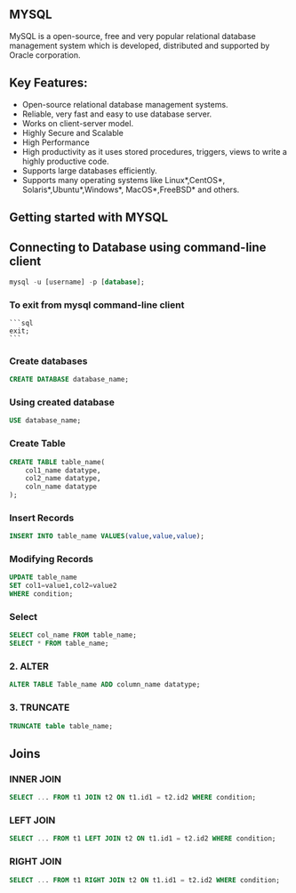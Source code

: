 ##  MYSQL

MySQL is a open-source, free and very popular relational database management system which is developed, distributed and supported by Oracle corporation.

## Key Features:
* Open-source relational database management systems.
* Reliable, very fast and easy to use database server.
* Works on client-server model.
* Highly Secure and Scalable
* High Performance
* High productivity as it uses stored procedures, triggers, views to write a highly productive code.
* Supports large databases efficiently.
* Supports many operating systems like Linux*,CentOS*, Solaris*,Ubuntu*,Windows*, MacOS*,FreeBSD* and others.

## Getting started with MYSQL

## Connecting to Database using command-line client

```sql
mysql -u [username] -p [database];
```

### To exit from mysql command-line client
    ```sql
    exit;
    ```

### Create databases 

```sql
CREATE DATABASE database_name;
```

### Using created database 

```sql
USE database_name;
```
### Create Table

```sql
CREATE TABLE table_name(
	col1_name datatype,
	col2_name datatype,
	coln_name datatype
);
```

### Insert Records 

```sql
INSERT INTO table_name VALUES(value,value,value);
```

### Modifying Records

```sql
UPDATE table_name
SET col1=value1,col2=value2
WHERE condition;
```
### Select 
```sql
SELECT col_name FROM table_name;
SELECT * FROM table_name;
```
### 2. ALTER
```sql 
ALTER TABLE Table_name ADD column_name datatype;
```
### 3. TRUNCATE
```sql
TRUNCATE table table_name;
```


## Joins 

### INNER JOIN 
```sql
SELECT ... FROM t1 JOIN t2 ON t1.id1 = t2.id2 WHERE condition;
```

### LEFT JOIN

```sql
SELECT ... FROM t1 LEFT JOIN t2 ON t1.id1 = t2.id2 WHERE condition;
```

### RIGHT JOIN

```sql
SELECT ... FROM t1 RIGHT JOIN t2 ON t1.id1 = t2.id2 WHERE condition;
```
